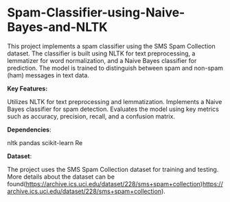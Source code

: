 # Spam-Classifier-using-Naive-Bayes-and-NLTK
This project implements a spam classifier using the SMS Spam Collection dataset. The classifier is built using NLTK for text preprocessing, a lemmatizer for word normalization, and a Naive Bayes classifier for prediction. The model is trained to distinguish between spam and non-spam (ham) messages in text data.

**Key Features:**

Utilizes NLTK for text preprocessing and lemmatization.
Implements a Naive Bayes classifier for spam detection.
Evaluates the model using key metrics such as accuracy, precision, recall, and a confusion matrix.

**Dependencies**:

nltk
pandas
scikit-learn
Re

**Dataset**:

The project uses the SMS Spam Collection dataset for training and testing. More details about the dataset can be found(https://archive.ics.uci.edu/dataset/228/sms+spam+collection)https://archive.ics.uci.edu/dataset/228/sms+spam+collection).
